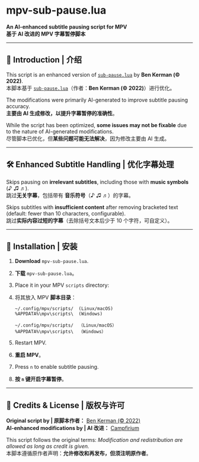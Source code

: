 # **mpv-sub-pause.lua**  
**An AI-enhanced subtitle pausing script for MPV**  
**基于 AI 改进的 MPV 字幕暂停脚本**  

---

## 📌 **Introduction | 介绍**  
This script is an enhanced version of [`sub-pause.lua`](https://github.com/BenKerman/sub-pause) by **Ben Kerman (© 2022)**.  
本脚本基于 [`sub-pause.lua`](https://github.com/BenKerman/sub-pause)（作者：**Ben Kerman (© 2022)**）进行优化。  

The modifications were primarily AI-generated to improve subtitle pausing accuracy.  
**主要由 AI 生成修改，以提升字幕暂停的准确性**。  

While the script has been optimized, **some issues may not be fixable** due to the nature of AI-generated modifications.  
尽管脚本已优化，但**某些问题可能无法解决**，因为修改主要由 AI 生成。  

---

## 🛠 **Enhanced Subtitle Handling | 优化字幕处理**  
Skips pausing on **irrelevant subtitles**, including those with **music symbols** (♪ ♫ ♬).  
跳过**无关字幕**，包括带有 **音乐符号**（♪ ♫ ♬）的字幕。  

Skips subtitles with **insufficient content** after removing bracketed text (default: fewer than 10 characters, configurable).  
跳过**实际内容过短的字幕**（去除括号文本后少于 10 个字符，可自定义）。  


---

## 📌 **Installation | 安装**  
1. **Download** `mpv-sub-pause.lua`.  
1. **下载** `mpv-sub-pause.lua`。  

2. Place it in your MPV `scripts` directory:  
2. 将其放入 MPV **脚本目录**：  

   ```
   ~/.config/mpv/scripts/  (Linux/macOS)  
   %APPDATA%\mpv\scripts\  (Windows)  
   ```
   ```
   ~/.config/mpv/scripts/  （Linux/macOS）  
   %APPDATA%\mpv\scripts\  （Windows）  
   ```

3. Restart MPV.  
3. **重启 MPV**。  

4. Press `n` to enable subtitle pausing.  
4. **按 `n` 键开启字幕暂停**。  

---

## 📜 **Credits & License | 版权与许可**  
**Original script by | 原脚本作者：** [Ben Kerman (© 2022)](https://github.com/BenKerman/sub-pause)  
**AI-enhanced modifications by | AI 改进：** [Campfirium](https://campfirium.info/)  

This script follows the original terms: *Modification and redistribution are allowed as long as credit is given.*  
本脚本遵循原作者声明：**允许修改和再发布，但须注明原作者**。  


